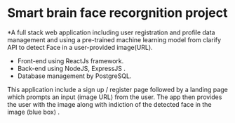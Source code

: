 # Smart brain face recorgnition project
*A full stack web application including user registration and profile data management and using a pre-trained machine learning model from clarify API to detect Face in a user-provided image(URL).
* Front-end using ReactJs framework.
* Back-end using NodeJS, ExpressJS .
* Database management by PostgreSQL.

This application include a sign up / register page followed by a landing page which prompts an input (image URL) from the user. The app then provides the user with the image along with indiction of the detected face in the image (blue box) .
